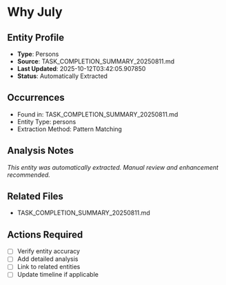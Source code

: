 # Why July

## Entity Profile
- **Type**: Persons
- **Source**: TASK_COMPLETION_SUMMARY_20250811.md
- **Last Updated**: 2025-10-12T03:42:05.907850
- **Status**: Automatically Extracted

## Occurrences
- Found in: TASK_COMPLETION_SUMMARY_20250811.md
- Entity Type: persons
- Extraction Method: Pattern Matching

## Analysis Notes
*This entity was automatically extracted. Manual review and enhancement recommended.*

## Related Files
- TASK_COMPLETION_SUMMARY_20250811.md

## Actions Required
- [ ] Verify entity accuracy
- [ ] Add detailed analysis
- [ ] Link to related entities
- [ ] Update timeline if applicable
